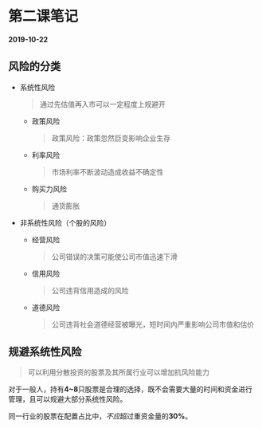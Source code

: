 # 第二课笔记

#### 2019-10-22

## 风险的分类

+ 系统性风险

	> 通过先估值再入市可以一定程度上规避开

	- 政策风险

		> 政策风险：政策忽然巨变影响企业生存

	- 利率风险

		> 市场利率不断波动造成收益不确定性

	- 购买力风险

		> 通货膨胀

+ 非系统性风险（个股的风险）

	- 经营风险

		> 公司错误的决策可能使公司市值迅速下滑

	- 信用风险

		> 公司违背信用造成的风险

	- 道德风险

		> 公司违背社会道德经营被曝光，短时间内严重影响公司市值和估价

## 规避系统性风险

> 可以利用分散投资的股票及其所属行业可以增加抗风险能力

对于一般人，持有**4~8**只股票是合理的选择，既不会需要大量的时间和资金进行管理，且可以规避大部分系统性风险。

同一行业的股票在配置占比中，*不应*超过重资金量的**30%**。
